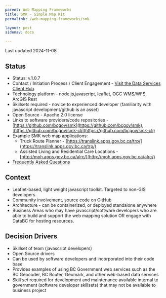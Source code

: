 ```yaml
---
parent: Web Mapping Frameworks
title: SMK - Simple Map Kit 
permalink: /web-mapping-frameworks/smk

layout: post
sidenav: docs

---
```


Last updated 2024-11-08

## Status

* Status: v.1.0.7
* Contact / Initiation Process / Client Engagement -  [Visit the Data Services Client Hub](https://dpdd.atlassian.net/servicedesk/customer/portal/1/group/1/create/14)
* Technology platform - node.js,javascript, leaflet, OGC WMS/WFS, ArcGIS Rest
* Skillsets required - novice to experienced developer (familiarity with javascript development/github is an asset)
* Open Source - Apache 2.0 license
* Links to software providers/code repositories - [https://github.com/bcgov/smk](https://github.com/bcgov/smk),  [https://github.com/bcgov/smk-cli](https://github.com/bcgov/smk-cli)
* Example SMK web map applications:  
  - Truck Route Planner - [https://translink.apps.gov.bc.ca/trp/](https://translink.apps.gov.bc.ca/trp/)
  - Assisted Living and Residential Care Locations - [http://moh.apps.gov.bc.ca/alrc/](http://moh.apps.gov.bc.ca/alrc/)
 * [Frequently Asked Questions](https://github.com/bcgov/smk-cli/wiki/Simple-Map-Kit-and-SMK-Editor-FAQs)
 
<!-- Example of an embedded SMK map that sources data from the BCGW Warehouse via MPCM and also from an uploaded CSV data file:
<iframe src="https://nicoledegreef.github.io/smk-moh-hsat/" height="600px" width="100%" style="border:none;"></iframe> -->

## Context

* Leaflet-based, light weight javascript toolkit. Targeted to non-GIS developers.
* Community involvement, source code on GitHub
* Architecture - can be containerized, or deployed standalone anywhere
* Business Areas who may have javascript/software developers who are able to build and support the web mapping solution OR engage with DataBC for hosting resources.

## Decision Drivers

* Skillset of team (javascript developers)
* Open Source drivers
* Can be used by software developers and incorporated into their code base
* Provides examples of using BC Government web services such as the BC Geocoder, BC Router, Geomark, and other web-based data services
* Skill set required for development and maintenance available internal to government (software developer skillsets) that may not be available to business project
